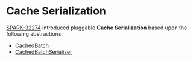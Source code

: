 # Cache Serialization

[SPARK-32274](https://issues.apache.org/jira/browse/SPARK-32274) introduced pluggable **Cache Serialization** based upon the following abstractions:

* [CachedBatch](../columnar-execution/CachedBatch.md)
* [CachedBatchSerializer](../columnar-execution/CachedBatchSerializer.md)
